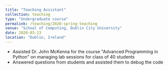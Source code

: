 ```yaml
---
title: "Teaching Assistant"
collection: teaching
type: "Undergraduate course"
permalink: /teaching/2020-spring-teaching
venue: "School of Computing, Dublin City University"
date: 2020-03-23
location: "Dublin, Ireland"
---
```


* Assisted Dr. John McKenna for the course "Advanced Programming in Python" on managing lab sessions for class of 40 students
* Answered questions from students and assisted them to debug the code